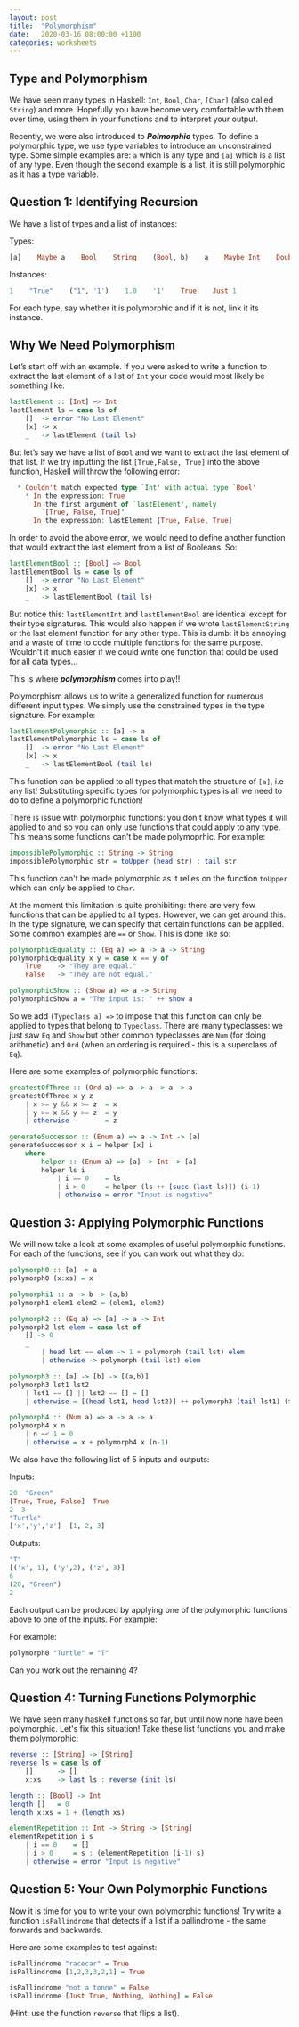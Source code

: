 ```yaml
---
layout: post
title:  "Polymorphism"
date:   2020-03-16 08:00:00 +1100
categories: worksheets
---
```


## Type and Polymorphism

We have seen many types in Haskell: ```Int```, ```Bool```, ```Char```, ```[Char]``` (also called ```String```) and more. Hopefully you have become very comfortable with them over time, using them in your functions and to interpret your output.

Recently, we were also introduced to _**Polmorphic**_ types. To define a polymorphic type, we use type variables to introduce an unconstrained type. Some simple examples are: ```a``` which is any type and ```[a]``` which is a list of any type. Even though the second example is a list, it is still polymorphic as it has a type variable.


## Question 1: Identifying Recursion

We have a list of types and a list of instances:

Types:
```haskell
[a]    Maybe a    Bool    String    (Bool, b)    a    Maybe Int    Double    Char    Int    (String, Char)
```

Instances:
```haskell
1    "True"    ("1", '1')    1.0    '1'    True    Just 1
```

For each type, say whether it is polymorphic and if it is not, link it its instance.


## Why We Need Polymorphism

Let’s start off with an example. If you were asked to write a function to extract the last element of a list of ```Int``` your code would most likely be something like:

```haskell
lastElement :: [Int] —> Int
lastElement ls = case ls of
    []  -> error "No Last Element"
    [x] -> x
    _   -> lastElement (tail ls)
```

But let’s say we have a list of ```Bool``` and we want to extract the last element of that list. If we try inputting the list ```[True,False, True]``` into the above function, Haskell will throw the following error:

```haskell 
  * Couldn't match expected type `Int' with actual type `Bool'
    * In the expression: True
      In the first argument of `lastElement', namely
        `[True, False, True]'
      In the expression: lastElement [True, False, True]
```

In order to avoid the above error, we would need to define another function that would extract the last element from a list of Booleans. So:

```haskell
lastElementBool :: [Bool] —> Bool
lastElementBool ls = case ls of
    []  -> error "No Last Element"
    [x] -> x
    _   -> lastElementBool (tail ls)
```

But notice this: ```lastElementInt``` and ```lastElementBool``` are identical except for their type signatures. This would also happen if we wrote ```lastElementString``` or the last element function for any other type. This is dumb: it be annoying and a waste of time to code multiple functions for the same purpose. Wouldn't it much easier if we could write one function that could be used for all data types...

This is where _**polymorphism**_ comes into play!! 
 
Polymorphism allows us to write a generalized function for numerous different input types. We simply use the constrained types in the type signature. For example:

```haskell
lastElementPolymorphic :: [a] -> a
lastElementPolymorphic ls = case ls of
    []  -> error "No Last Element"
    [x] -> x
    _   -> lastElementBool (tail ls)
```

This function can be applied to all types that match the structure of  ```[a]```, i.e any list! Substituting specific types for polymorphic types is all we need to do to define a polymorphic function!

There is issue with polymorphic functions: you don't know what types it will applied to and so you can only use functions that could apply to any type. This means some functions can't be made polymoprhic. For example:

```haskell
impossiblePolymorphic :: String -> String
impossiblePolymorphic str = toUpper (head str) : tail str
```

This function can't be made polymorphic as it relies on the function ```toUpper``` which can only be applied to ```Char```.

At the moment this limitation is quite prohibiting: there are very few functions that can be applied to all types. However, we can get around this. In the type signature, we can specify that certain functions can be applied. Some common examples are ```==``` or ```Show```. This is done like so:

```haskell
polymorphicEquality :: (Eq a) => a -> a -> String
polymorphicEquality x y = case x == y of
    True    -> "They are equal."
    False   -> "They are not equal."
```

```haskell
polymorphicShow :: (Show a) => a -> String
polymorphicShow a = "The input is: " ++ show a
```

So we add ```(Typeclass a) =>``` to impose that this function can only be applied to types that belong to ```Typeclass```. There are many typeclasses: we just saw ```Eq``` and ```Show``` but other common typeclasses are ```Num``` (for doing arithmetic) and ```Ord``` (when an ordering is required - this is a superclass of ```Eq```).

Here are some examples of polymorphic functions:

```haskell
greatestOfThree :: (Ord a) => a -> a -> a -> a
greatestOfThree x y z
    | x >= y && x >= z  = x
    | y >= x && y >= z  = y
    | otherwise         = z
```

```haskell
generateSuccessor :: (Enum a) => a -> Int -> [a]
generateSuccessor x i = helper [x] i
    where
        helper :: (Enum a) => [a] -> Int -> [a]
        helper ls i
            | i == 0    = ls
            | i > 0     = helper (ls ++ [succ (last ls)]) (i-1)
            | otherwise = error "Input is negative"
```


## Question 3: Applying Polymorphic Functions

We will now take a look at some examples of useful polymorphic functions. For each of the functions, see if you can work out what they do:

```haskell
polymorph0 :: [a] -> a
polymorph0 (x:xs) = x
```

```haskell
polymorphi1 :: a -> b -> (a,b)
polymorph1 elem1 elem2 = (elem1, elem2)
```

```haskell
polymorph2 :: (Eq a) => [a] -> a -> Int
polymorph2 lst elem = case lst of 
    [] -> 0
    _
        | head lst == elem -> 1 + polymorph (tail lst) elem
        | otherwise -> polymorph (tail lst) elem
```

```haskell
polymorph3 :: [a] -> [b] -> [(a,b)]
polymorph3 lst1 lst2 
    | lst1 == [] || lst2 == [] = []
    | otherwise = [(head lst1, head lst2)] ++ polymorph3 (tail lst1) (tail lst2)
```

```haskell
polymorph4 :: (Num a) => a -> a -> a
polymorph4 x n
    | n =< 1 = 0
    | otherwise = x + polymorph4 x (n-1)
```

We also have the following list of 5 inputs and outputs:

Inputs:
```haskell
20  "Green"
[True, True, False]  True
2  3
"Turtle"
['x','y','z']  [1, 2, 3]
```

Outputs:
```haskell
"T"
[('x', 1), ('y',2), ('z', 3)]
6
(20, "Green")
2
```

Each output can be produced by applying one of the polymorphic functions above to one of the inputs. For example:

For example:
```haskell
polymorph0 "Turtle" = "T"
```

Can you work out the remaining 4?


## Question 4: Turning Functions Polymorphic

We have seen many haskell functions so far, but until now none have been polymorphic. Let's fix this situation! Take these list functions you and make them polymorphic:

```haskell
reverse :: [String] -> [String]  
reverse ls = case ls of  
    []      -> []  
    x:xs    -> last ls : reverse (init ls)
```

```haskell
length :: [Bool] -> Int
length []   = 0
length x:xs = 1 + (length xs)
```

```haskell
elementRepetition :: Int -> String -> [String]  
elementRepetition i s
    | i == 0    = []
    | i > 0     = s : (elementRepetition (i-1) s)
    | otherwise = error "Input is negative"
```


## Question 5: Your Own Polymorphic Functions

Now it is time for you to write your own polymorphic functions! Try write a function ```isPallindrome``` that detects if a list if a pallindrome - the same forwards and backwards.

Here are some examples to test against:

```haskell
isPallindrome "racecar" = True
isPallindrome [1,2,3,3,2,1] = True

isPallindrome "not a tonne" = False
isPallindrome [Just True, Nothing, Nothing] = False
```

(Hint: use the function ```reverse``` that flips a list).